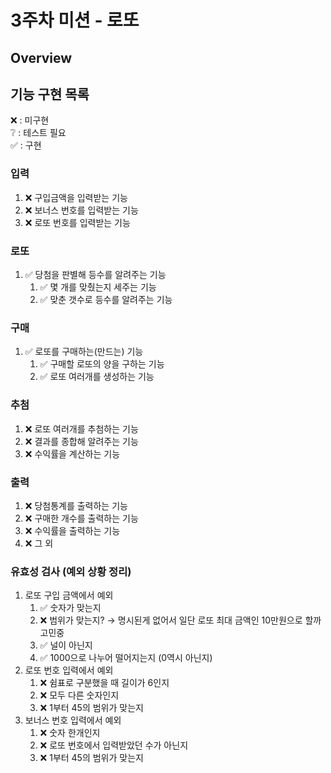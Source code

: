 # 3주차 미션 - 로또
## Overview

## 기능 구현 목록
❌ : 미구현 <br>
❔ : 테스트 필요 <br>
✅ : 구현 <br>

### 입력

1. ❌ 구입금액을 입력받는 기능
2. ❌ 보너스 번호를 입력받는 기능
3. ❌ 로또 번호를 입력받는 기능

### 로또

1. ✅ 당첨을 판별해 등수를 알려주는 기능
   1. ✅ 몇 개를 맞췄는지 세주는 기능
   2. ✅ 맞춘 갯수로 등수를 알려주는 기능

### 구매

1. ✅ 로또를 구매하는(만드는) 기능
   1. ✅ 구매할 로또의 양을 구하는 기능
   2. ✅ 로또 여러개를 생성하는 기능

### 추첨

1. ❌ 로또 여러개를 추첨하는 기능
2. ❌ 결과를 종합해 알려주는 기능
3. ❌ 수익률을 계산하는 기능

### 출력

1. ❌ 당첨통계를 출력하는 기능
2. ❌ 구매한 개수를 출력하는 기능
3. ❌ 수익률을 출력하는 기능
4. ❌ 그 외

### 유효성 검사 (예외 상황 정리)

1. 로또 구입 금액에서 예외
    1. ✅ 숫자가 맞는지
    2. ❌ 범위가 맞는지? → 명시된게 없어서 일단 로또 최대 금액인 10만원으로 할까 고민중
    3. ✅ 널이 아닌지
    4. ✅ 1000으로 나누어 떨어지는지 (0역시 아닌지)
2. 로또 번호 입력에서 예외
    1. ❌ 쉼표로 구분했을 때 길이가 6인지
    2. ❌ 모두 다른 숫자인지
    3. ❌ 1부터 45의 범위가 맞는지
3. 보너스 번호 입력에서 예외
    1. ❌ 숫자 한개인지
    2. ❌ 로또 번호에서 입력받았던 수가 아닌지
    3. ❌ 1부터 45의 범위가 맞는지